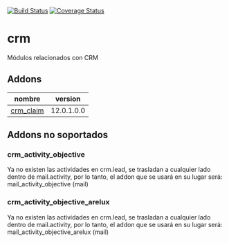 [![Build Status](https://travis-ci.org/OdooNodrizaTech/crm.svg?branch=12.0)](https://travis-ci.org/OdooNodrizaTech/crm)
[![Coverage Status](https://coveralls.io/repos/OdooNodrizaTech/crm/badge.svg?branch=12.0)](https://coveralls.io/r/OdooNodrizaTech/crm?branch=12.0)

crm
=========
Módulos relacionados con CRM


Addons
----------------
nombre | version
--- | ---
[crm_claim](crm_claim/) | 12.0.1.0.0


## Addons no soportados

### crm_activity_objective
Ya no existen las actividades en crm.lead, se trasladan a cualquier lado dentro de mail.activity, por lo tanto, el addon que se usará en su lugar será: mail_activity_objective (mail)

### crm_activity_objective_arelux
Ya no existen las actividades en crm.lead, se trasladan a cualquier lado dentro de mail.activity, por lo tanto, el addon que se usará en su lugar será: mail_activity_objective_arelux (mail)
